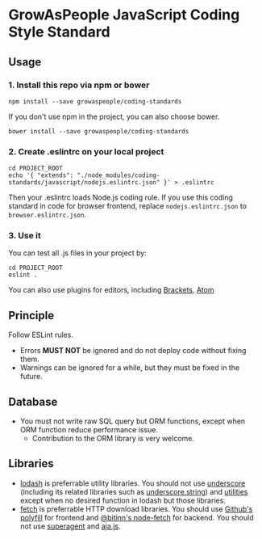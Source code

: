 GrowAsPeople JavaScript Coding Style Standard
==============================================

Usage
------
### 1. Install this repo via npm or bower

```shell
npm install --save growaspeople/coding-standards
```

If you don't use npm in the project, you can also choose bower.

```shell
bower install --save growaspeople/coding-standards
```

### 2. Create .eslintrc on your local project

```shell
cd PROJECT_ROOT
echo '{ "extends": "./node_modules/coding-standards/javascript/nodejs.eslintrc.json" }' > .eslintrc
```

Then your .eslintrc loads Node.js coding rule.
If you use this coding standard in code for browser frontend, replace `nodejs.eslintrc.json` to `browser.eslintrc.json`.

### 3. Use it

You can test all .js files in your project by:

``` shell
cd PROJECT_ROOT
eslint .
```

You can also use plugins for editors, including [Brackets](https://github.com/zaggino/brackets-eslint), [Atom](https://atom.io/packages/linter-eslint)

Principle
------------
Follow ESLint rules.

- Errors **MUST NOT** be ignored and do not deploy code without fixing them.
- Warnings can be ignored for a while, but they must be fixed in the future.

Database
--------
- You must not write raw SQL query but ORM functions, except when ORM function reduce performance issue.
	- Contribution to the ORM library is very welcome.

Libraries
---------
- [lodash](http://lodash.com/) is preferrable utility libraries. You should not use [underscore](http://underscorejs.org/) (including its related libraries such as [underscore.string](http://epeli.github.io/underscore.string/)) and [utilities](https://github.com/mde/utilities/) except when no desired function in lodash but those libraries.
- [fetch](https://fetch.spec.whatwg.org/) is preferrable HTTP download libraries. You should use [Github's polyfill](https://github.com/github/fetch) for frontend and [@bitinn's node-fetch](https://github.com/bitinn/node-fetch) for backend. You should not use [superagent](http://visionmedia.github.io/superagent/) and [aja.js](http://krampstudio.com/aja.js/).

